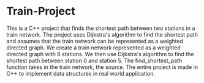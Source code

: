 # Train-Project

This is a C++ project that finds the shortest path between two stations in a train network. The project uses Dijkstra's algorithm to find the shortest path and assumes that the train network can be represented as a weighted directed graph. We create a train network represented as a weighted directed graph with 6 stations. We then use Dijkstra's algorithm to find the shortest path between station 0 and station 5. The find_shortest_path function takes in the train network, the source.
The entire project is made in C++ to implement data structures in real world application.
